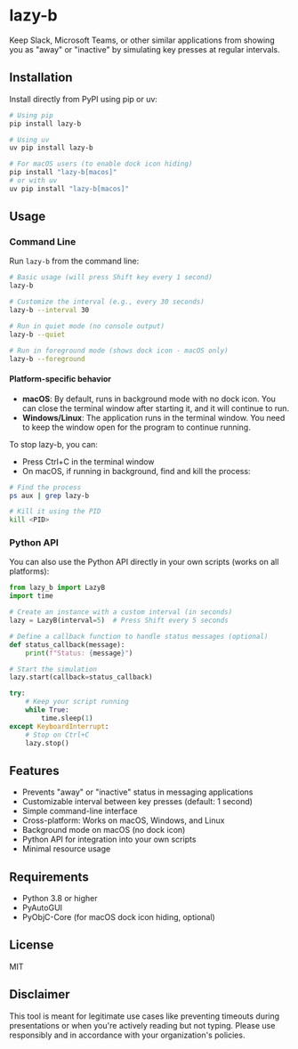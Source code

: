 # lazy-b

Keep Slack, Microsoft Teams, or other similar applications from showing you as "away" or "inactive" by simulating key presses at regular intervals.

## Installation

Install directly from PyPI using pip or uv:

```bash
# Using pip
pip install lazy-b

# Using uv
uv pip install lazy-b

# For macOS users (to enable dock icon hiding)
pip install "lazy-b[macos]"
# or with uv
uv pip install "lazy-b[macos]"
```

## Usage

### Command Line

Run `lazy-b` from the command line:

```bash
# Basic usage (will press Shift key every 1 second)
lazy-b

# Customize the interval (e.g., every 30 seconds)
lazy-b --interval 30

# Run in quiet mode (no console output)
lazy-b --quiet

# Run in foreground mode (shows dock icon - macOS only)
lazy-b --foreground
```

#### Platform-specific behavior

- **macOS**: By default, runs in background mode with no dock icon. You can close the terminal window after starting it, and it will continue to run.
- **Windows/Linux**: The application runs in the terminal window. You need to keep the window open for the program to continue running.

To stop lazy-b, you can:
- Press Ctrl+C in the terminal window
- On macOS, if running in background, find and kill the process:

```bash
# Find the process
ps aux | grep lazy-b

# Kill it using the PID
kill <PID>
```

### Python API

You can also use the Python API directly in your own scripts (works on all platforms):

```python
from lazy_b import LazyB
import time

# Create an instance with a custom interval (in seconds)
lazy = LazyB(interval=5)  # Press Shift every 5 seconds

# Define a callback function to handle status messages (optional)
def status_callback(message):
    print(f"Status: {message}")

# Start the simulation
lazy.start(callback=status_callback)

try:
    # Keep your script running
    while True:
        time.sleep(1)
except KeyboardInterrupt:
    # Stop on Ctrl+C
    lazy.stop()
```

## Features

- Prevents "away" or "inactive" status in messaging applications
- Customizable interval between key presses (default: 1 second)
- Simple command-line interface
- Cross-platform: Works on macOS, Windows, and Linux
- Background mode on macOS (no dock icon)
- Python API for integration into your own scripts
- Minimal resource usage

## Requirements

- Python 3.8 or higher
- PyAutoGUI
- PyObjC-Core (for macOS dock icon hiding, optional)

## License

MIT

## Disclaimer

This tool is meant for legitimate use cases like preventing timeouts during presentations or when you're actively reading but not typing. Please use responsibly and in accordance with your organization's policies.